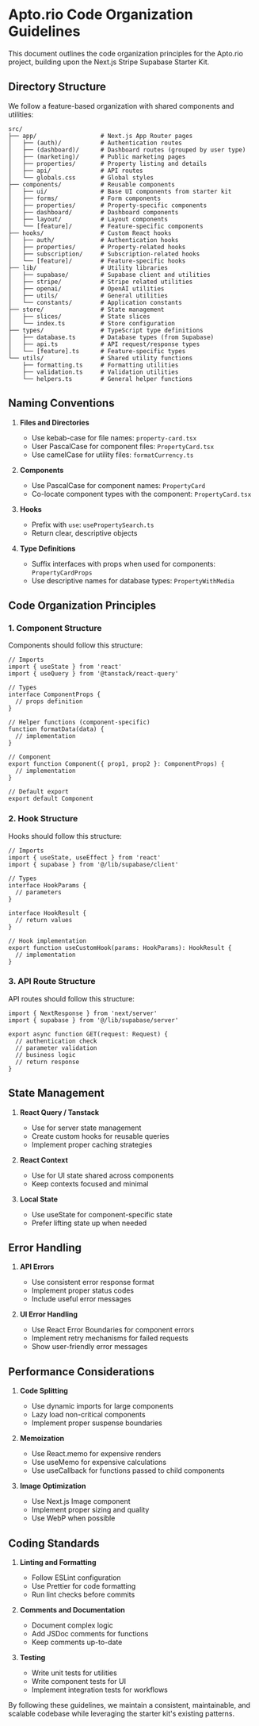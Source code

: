 # Apto.rio Code Organization Guidelines

This document outlines the code organization principles for the Apto.rio project, building upon the Next.js Stripe Supabase Starter Kit.

## Directory Structure

We follow a feature-based organization with shared components and utilities:

```
src/
├── app/                  # Next.js App Router pages
│   ├── (auth)/           # Authentication routes
│   ├── (dashboard)/      # Dashboard routes (grouped by user type)
│   ├── (marketing)/      # Public marketing pages
│   ├── properties/       # Property listing and details
│   ├── api/              # API routes
│   └── globals.css       # Global styles
├── components/           # Reusable components
│   ├── ui/               # Base UI components from starter kit
│   ├── forms/            # Form components
│   ├── properties/       # Property-specific components
│   ├── dashboard/        # Dashboard components
│   ├── layout/           # Layout components
│   └── [feature]/        # Feature-specific components
├── hooks/                # Custom React hooks
│   ├── auth/             # Authentication hooks
│   ├── properties/       # Property-related hooks
│   ├── subscription/     # Subscription-related hooks
│   └── [feature]/        # Feature-specific hooks
├── lib/                  # Utility libraries
│   ├── supabase/         # Supabase client and utilities
│   ├── stripe/           # Stripe related utilities
│   ├── openai/           # OpenAI utilities
│   ├── utils/            # General utilities
│   └── constants/        # Application constants
├── store/                # State management
│   ├── slices/           # State slices
│   └── index.ts          # Store configuration
├── types/                # TypeScript type definitions
│   ├── database.ts       # Database types (from Supabase)
│   ├── api.ts            # API request/response types
│   └── [feature].ts      # Feature-specific types
└── utils/                # Shared utility functions
    ├── formatting.ts     # Formatting utilities
    ├── validation.ts     # Validation utilities
    └── helpers.ts        # General helper functions
```

## Naming Conventions

1. **Files and Directories**
   - Use kebab-case for file names: `property-card.tsx`
   - User PascalCase for component files: `PropertyCard.tsx`
   - Use camelCase for utility files: `formatCurrency.ts`

2. **Components**
   - Use PascalCase for component names: `PropertyCard`
   - Co-locate component types with the component: `PropertyCard.tsx`

3. **Hooks**
   - Prefix with `use`: `usePropertySearch.ts`
   - Return clear, descriptive objects

4. **Type Definitions**
   - Suffix interfaces with props when used for components: `PropertyCardProps`
   - Use descriptive names for database types: `PropertyWithMedia`

## Code Organization Principles

### 1. Component Structure

Components should follow this structure:
```tsx
// Imports
import { useState } from 'react'
import { useQuery } from '@tanstack/react-query'

// Types
interface ComponentProps {
  // props definition
}

// Helper functions (component-specific)
function formatData(data) {
  // implementation
}

// Component
export function Component({ prop1, prop2 }: ComponentProps) {
  // implementation
}

// Default export
export default Component
```

### 2. Hook Structure

Hooks should follow this structure:
```tsx
// Imports
import { useState, useEffect } from 'react'
import { supabase } from '@/lib/supabase/client'

// Types
interface HookParams {
  // parameters
}

interface HookResult {
  // return values
}

// Hook implementation
export function useCustomHook(params: HookParams): HookResult {
  // implementation
}
```

### 3. API Route Structure

API routes should follow this structure:
```tsx
import { NextResponse } from 'next/server'
import { supabase } from '@/lib/supabase/server'

export async function GET(request: Request) {
  // authentication check
  // parameter validation
  // business logic
  // return response
}
```

## State Management

1. **React Query / Tanstack**
   - Use for server state management
   - Create custom hooks for reusable queries
   - Implement proper caching strategies

2. **React Context**
   - Use for UI state shared across components
   - Keep contexts focused and minimal

3. **Local State**
   - Use useState for component-specific state
   - Prefer lifting state up when needed

## Error Handling

1. **API Errors**
   - Use consistent error response format
   - Implement proper status codes
   - Include useful error messages

2. **UI Error Handling**
   - Use React Error Boundaries for component errors
   - Implement retry mechanisms for failed requests
   - Show user-friendly error messages

## Performance Considerations

1. **Code Splitting**
   - Use dynamic imports for large components
   - Lazy load non-critical components
   - Implement proper suspense boundaries

2. **Memoization**
   - Use React.memo for expensive renders
   - Use useMemo for expensive calculations
   - Use useCallback for functions passed to child components

3. **Image Optimization**
   - Use Next.js Image component
   - Implement proper sizing and quality
   - Use WebP when possible

## Coding Standards

1. **Linting and Formatting**
   - Follow ESLint configuration
   - Use Prettier for code formatting
   - Run lint checks before commits

2. **Comments and Documentation**
   - Document complex logic
   - Add JSDoc comments for functions
   - Keep comments up-to-date

3. **Testing**
   - Write unit tests for utilities
   - Write component tests for UI
   - Implement integration tests for workflows

By following these guidelines, we maintain a consistent, maintainable, and scalable codebase while leveraging the starter kit's existing patterns.